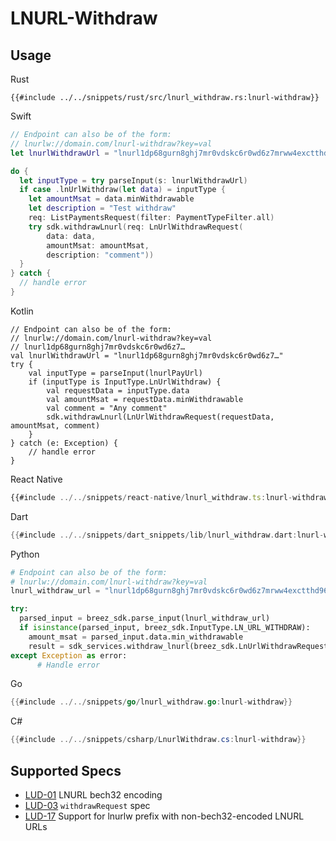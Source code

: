 # LNURL-Withdraw


## Usage

<custom-tabs category="lang">
<div slot="title">Rust</div>
<section>

```rust,ignore
{{#include ../../snippets/rust/src/lnurl_withdraw.rs:lnurl-withdraw}}
```
</section>

<div slot="title">Swift</div>
<section>

```swift
// Endpoint can also be of the form:
// lnurlw://domain.com/lnurl-withdraw?key=val
let lnurlWithdrawUrl = "lnurl1dp68gurn8ghj7mr0vdskc6r0wd6z7mrww4exctthd96xserjv9mn7um9wdekjmmw843xxwpexdnxzen9vgunsvfexq6rvdecx93rgdmyxcuxverrvcursenpxvukzv3c8qunsdecx33nzwpnvg6ryc3hv93nzvecxgcxgwp3h33lxk"

do {
  let inputType = try parseInput(s: lnurlWithdrawUrl)
  if case .lnUrlWithdraw(let data) = inputType {
    let amountMsat = data.minWithdrawable
    let description = "Test withdraw"
    req: ListPaymentsRequest(filter: PaymentTypeFilter.all)
    try sdk.withdrawLnurl(req: LnUrlWithdrawRequest(
        data: data,
        amountMsat: amountMsat,
        description: "comment"))
  }
} catch {
  // handle error
}
```
</section>

<div slot="title">Kotlin</div>
<section>

```kotlin,ignore
// Endpoint can also be of the form:
// lnurlw://domain.com/lnurl-withdraw?key=val
// lnurl1dp68gurn8ghj7mr0vdskc6r0wd6z7…
val lnurlWithdrawUrl = "lnurl1dp68gurn8ghj7mr0vdskc6r0wd6z7…"
try {
    val inputType = parseInput(lnurlPayUrl)
    if (inputType is InputType.LnUrlWithdraw) {
        val requestData = inputType.data
        val amountMsat = requestData.minWithdrawable
        val comment = "Any comment"
        sdk.withdrawLnurl(LnUrlWithdrawRequest(requestData, amountMsat, comment)
    }
} catch (e: Exception) {
    // handle error
}
```
</section>

<div slot="title">React Native</div>
<section>

```typescript
{{#include ../../snippets/react-native/lnurl_withdraw.ts:lnurl-withdraw}}
```
</section>

<div slot="title">Dart</div>
<section>

```dart
{{#include ../../snippets/dart_snippets/lib/lnurl_withdraw.dart:lnurl-withdraw}}
```
</section>

<div slot="title">Python</div>
<section>

```python
# Endpoint can also be of the form:
# lnurlw://domain.com/lnurl-withdraw?key=val
lnurl_withdraw_url = "lnurl1dp68gurn8ghj7mr0vdskc6r0wd6z7mrww4exctthd96xserjv9mn7um9wdekjmmw843xxwpexdnxzen9vgunsvfexq6rvdecx93rgdmyxcuxverrvcursenpxvukzv3c8qunsdecx33nzwpnvg6ryc3hv93nzvecxgcxgwp3h33lxk"

try:
  parsed_input = breez_sdk.parse_input(lnurl_withdraw_url)
  if isinstance(parsed_input, breez_sdk.InputType.LN_URL_WITHDRAW):
    amount_msat = parsed_input.data.min_withdrawable
    result = sdk_services.withdraw_lnurl(breez_sdk.LnUrlWithdrawRequest(data=parsed_input.data, amount_msat=amount_msat, description="comment"))
except Exception as error:
      # Handle error
```
</section>

<div slot="title">Go</div>
<section>

```go
{{#include ../../snippets/go/lnurl_withdraw.go:lnurl-withdraw}}
```
</section>

<div slot="title">C#</div>
<section>

```cs
{{#include ../../snippets/csharp/LnurlWithdraw.cs:lnurl-withdraw}}
```
</section>
</custom-tabs>

## Supported Specs

- [LUD-01](https://github.com/lnurl/luds/blob/luds/01.md) LNURL bech32 encoding
- [LUD-03](https://github.com/lnurl/luds/blob/luds/03.md) `withdrawRequest` spec
- [LUD-17](https://github.com/lnurl/luds/blob/luds/17.md) Support for lnurlw prefix with non-bech32-encoded LNURL URLs
